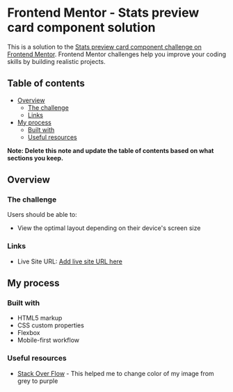 # Frontend Mentor - Stats preview card component solution

This is a solution to the [Stats preview card component challenge on Frontend Mentor](https://www.frontendmentor.io/challenges/stats-preview-card-component-8JqbgoU62). Frontend Mentor challenges help you improve your coding skills by building realistic projects.

## Table of contents

- [Overview](#overview)
  - [The challenge](#the-challenge)
  - [Links](#links)
- [My process](#my-process)
  - [Built with](#built-with)
  - [Useful resources](#useful-resources)

**Note: Delete this note and update the table of contents based on what sections you keep.**

## Overview

### The challenge

Users should be able to:

- View the optimal layout depending on their device's screen size

### Links
- Live Site URL: [Add live site URL here](https://muneebaa.github.io/Stats-Preview-Card-Component/)

## My process

### Built with

- HTML5 markup
- CSS custom properties
- Flexbox
- Mobile-first workflow

### Useful resources

- [Stack Over Flow](https://stackoverflow.com/questions/29280817/is-there-any-way-to-colorize-a-white-png-image-with-css-only) - This helped me to change color of my image from grey to purple